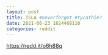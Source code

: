 ```yaml
--- 
layout: post 
title: TSLA #neverforget #tycathie? 
date: 2021-06-23 1624468110 
categories: reddit 
--- 
```

https://redd.it/o6h88q